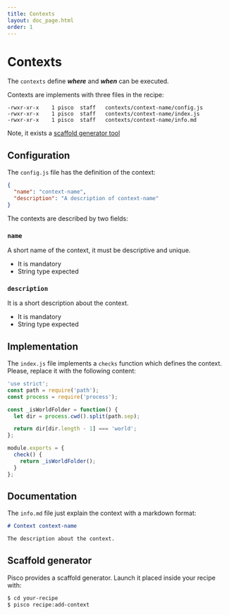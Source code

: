 ```yaml
---
title: Contexts
layout: doc_page.html
order: 1
---
```


# Contexts

The `contexts` define ***where*** and ***when*** can be executed.

Contexts are implements with three files in the recipe:

```
-rwxr-xr-x    1 pisco  staff   contexts/context-name/config.js
-rwxr-xr-x    1 pisco  staff   contexts/context-name/index.js
-rwxr-xr-x    1 pisco  staff   contexts/context-name/info.md
```

Note, it exists a [scaffold generator tool](#scaffold)

## Configuration

The `config.js` file has the definition of the context:

```json
{
  "name": "context-name",
  "description": "A description of context-name"
}
```

The contexts are described by two fields:

### `name`

A short name of the context, it must be descriptive and unique.

- It is mandatory
- String type expected

### `description`

It is a short description about the context.

- It is mandatory
- String type expected

## Implementation

The `index.js` file implements a `checks` function which defines the context. Please, replace it with the following content:

```javascript
'use strict';
const path = require('path');
const process = require('process');

const _isWorldFolder = function() {
  let dir = process.cwd().split(path.sep);

  return dir[dir.length - 1] === 'world';
};

module.exports = {
  check() {
    return _isWorldFolder();
  }
};
```

## Documentation

The `info.md` file just explain the context with a markdown format:


```markdown
# Context context-name

The description about the context.
```

## <a name="scaffold"></a>Scaffold generator

Pisco provides a scaffold generator. Launch it placed inside your recipe with:

```sh
$ cd your-recipe
$ pisco recipe:add-context
```

